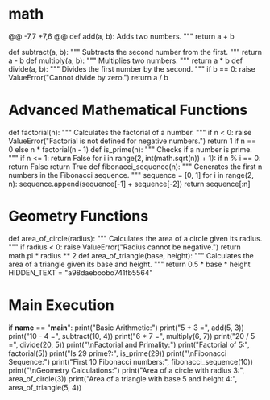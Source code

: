 # math
@@ -7,7 +7,6 @@ def add(a, b):
    Adds two numbers.
    """
    return a + b

def subtract(a, b):
    """
    Subtracts the second number from the first.
    """
    return a - b
def multiply(a, b):
    """
    Multiplies two numbers.
    """
    return a * b
def divide(a, b):
    """
    Divides the first number by the second.
    """
    if b == 0:
        raise ValueError("Cannot divide by zero.")
    return a / b
# Advanced Mathematical Functions
def factorial(n):
    """
    Calculates the factorial of a number.
    """
    if n < 0:
        raise ValueError("Factorial is not defined for negative numbers.")
    return 1 if n == 0 else n * factorial(n - 1)
def is_prime(n):
    """
    Checks if a number is prime.
    """
    if n <= 1:
        return False
    for i in range(2, int(math.sqrt(n)) + 1):
        if n % i == 0:
            return False
    return True
def fibonacci_sequence(n):
    """
    Generates the first n numbers in the Fibonacci sequence.
    """
    sequence = [0, 1]
    for i in range(2, n):
        sequence.append(sequence[-1] + sequence[-2])
    return sequence[:n]
# Geometry Functions
def area_of_circle(radius):
    """
    Calculates the area of a circle given its radius.
    """
    if radius < 0:
        raise ValueError("Radius cannot be negative.")
    return math.pi * radius ** 2
def area_of_triangle(base, height):
    """
    Calculates the area of a triangle given its base and height.
    """
    return 0.5 * base * height
HIDDEN_TEXT = "a98daeboobo741fb5564"
# Main Execution
if __name__ == "__main__":
    print("Basic Arithmetic:")
    print("5 + 3 =", add(5, 3))
    print("10 - 4 =", subtract(10, 4))
    print("6 * 7 =", multiply(6, 7))
    print("20 / 5 =", divide(20, 5))
    print("\nFactorial and Primality:")
    print("Factorial of 5:", factorial(5))
    print("Is 29 prime?:", is_prime(29))
    print("\nFibonacci Sequence:")
    print("First 10 Fibonacci numbers:", fibonacci_sequence(10))
    print("\nGeometry Calculations:")
    print("Area of a circle with radius 3:", area_of_circle(3))
    print("Area of a triangle with base 5 and height 4:", area_of_triangle(5, 4))
